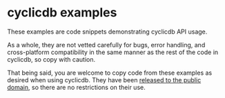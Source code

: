 cyclicdb examples
=================

These examples are code snippets demonstrating cyclicdb API usage.

As a whole, they are not vetted carefully for bugs, error
handling, and cross-platform compatibility in the same manner as the rest
of the code in cyclicdb, so copy with caution.

That being said, you are welcome to copy code from these examples as
desired when using cyclicdb. They have been [released to the public domain][cc0],
so there are no restrictions on their use.

[cc0]: COPYING
